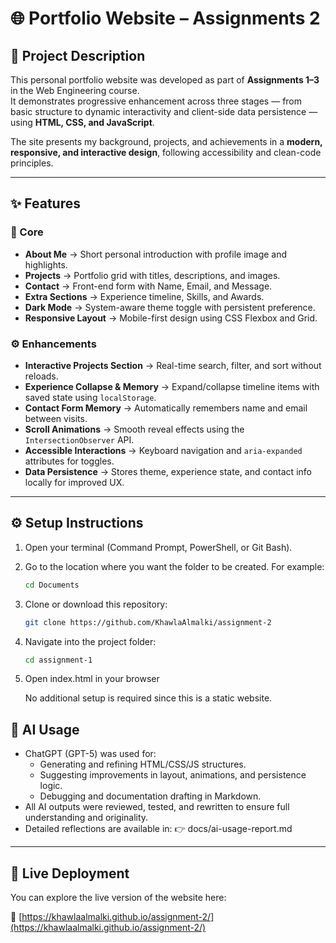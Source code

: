 # 🌐 Portfolio Website – Assignments 2

## 📖 Project Description
This personal portfolio website was developed as part of **Assignments 1–3** in the Web Engineering course.  
It demonstrates progressive enhancement across three stages — from basic structure to dynamic interactivity and client-side data persistence — using **HTML, CSS, and JavaScript**.  

The site presents my background, projects, and achievements in a **modern, responsive, and interactive design**, following accessibility and clean-code principles.  

---

## ✨ Features

### 🧱 Core 
- **About Me** → Short personal introduction with profile image and highlights.  
- **Projects** → Portfolio grid with titles, descriptions, and images.  
- **Contact** → Front-end form with Name, Email, and Message.  
- **Extra Sections** → Experience timeline, Skills, and Awards.  
- **Dark Mode** → System-aware theme toggle with persistent preference.  
- **Responsive Layout** → Mobile-first design using CSS Flexbox and Grid.  

### ⚙️ Enhancements 
- **Interactive Projects Section** → Real-time search, filter, and sort without reloads.  
- **Experience Collapse & Memory** → Expand/collapse timeline items with saved state using `localStorage`.  
- **Contact Form Memory** → Automatically remembers name and email between visits.  
- **Scroll Animations** → Smooth reveal effects using the `IntersectionObserver` API.  
- **Accessible Interactions** → Keyboard navigation and `aria-expanded` attributes for toggles.  
- **Data Persistence** → Stores theme, experience state, and contact info locally for improved UX.  

---

## ⚙️ Setup Instructions
1. Open your terminal (Command Prompt, PowerShell, or Git Bash).
2. Go to the location where you want the folder to be created. For example:
    ```bash
   cd Documents
3. Clone or download this repository:
   ```bash
   git clone https://github.com/KhawlaAlmalki/assignment-2
4. Navigate into the project folder:
   ```bash
   cd assignment-1
5. Open index.html in your browser
   
   No additional setup is required since this is a static website.

## 🤖 AI Usage
- ChatGPT (GPT-5) was used for:
  - Generating and refining HTML/CSS/JS structures.
  - Suggesting improvements in layout, animations, and persistence logic.
  - Debugging and documentation drafting in Markdown.
- All AI outputs were reviewed, tested, and rewritten to ensure full understanding and originality.
- Detailed reflections are available in:
  👉 docs/ai-usage-report.md
---
## 🚀 Live Deployment
You can explore the live version of the website here:

  🔗 [https://khawlaalmalki.github.io/assignment-2/](https://khawlaalmalki.github.io/assignment-2/)

